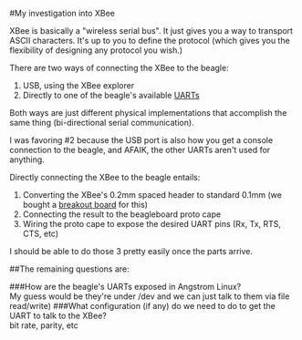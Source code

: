 #My investigation into XBee

XBee is basically a "wireless serial bus".  It just gives you a way to transport ASCII characters.  It's up to you to define the protocol (which gives you the flexibility of designing any protocol you wish.)

There are two ways of connecting the XBee to the beagle:

1. USB, using the XBee explorer
2. Directly to one of the beagle's available 
[UARTs](http://en.wikipedia.org/wiki/Universal_asynchronous_receiver/transmitter)

Both ways are just different physical implementations that accomplish the same 
thing (bi-directional serial communication).

I was favoring #2 because the USB port is also how you get a console connection 
to the beagle, and AFAIK, the other UARTs aren't used for anything.

Directly connecting the XBee to the beagle entails:

1. Converting the XBee's 0.2mm spaced header to standard 0.1mm 
(we bought a [breakout board](https://www.sparkfun.com/products/8276)  for this)
2. Connecting the result to the beagleboard proto cape
3. Wiring the proto cape to expose the desired UART pins (Rx, Tx, RTS, CTS, etc)

I should be able to do those 3 pretty easily once the parts arrive.

##The remaining questions are:

###How are the beagle's UARTs exposed in Angstrom Linux?  
My guess would be they're under /dev and we can just talk to them via file read/write)
###What configuration (if any) do we need to do to get the UART to talk to the XBee?  
bit rate, parity, etc
